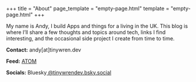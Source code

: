 +++
title = "About"
page_template = "empty-page.html"
template = "empty-page.html"
+++

My name is Andy, I build Apps and things for a living in the UK. This blog is where I’ll share a few thoughts and topics around tech, links I find interesting, and the occasional side project I create from time to time.


**Contact:** andy[at]tinywren.dev

**Feed:** <a href="/atom.xml">ATOM</a>

**Socials:** Bluesky<a href="https://bsky.app/profile/tinywrendev.bsky.social"> @tinywrendev.bsky.social</a>